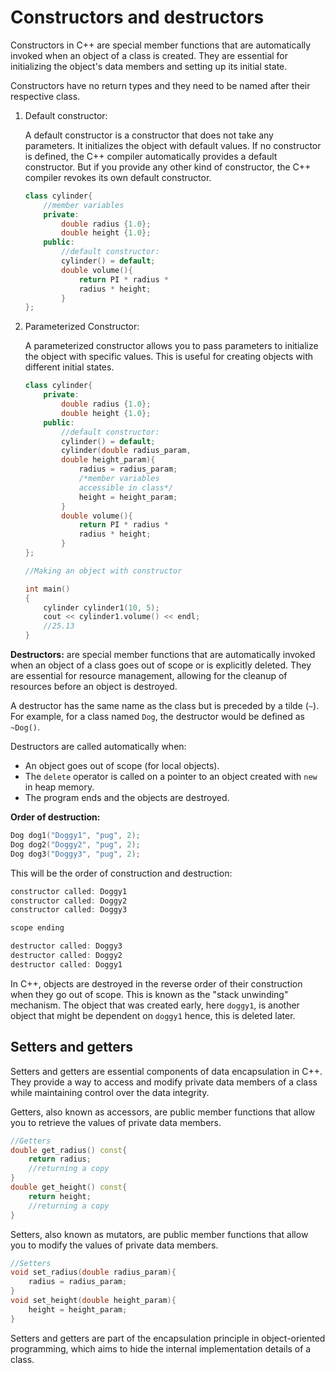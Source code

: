 # Constructors and destructors

Constructors in C++ are special member functions that are automatically invoked when an object of a class is created. They are essential for initializing the object's data members and setting up its initial state.

Constructors have no return types and they need to be named after their respective class.

1. Default constructor:
    
    A default constructor is a constructor that does not take any 
    parameters. It initializes the object with default values. If no 
    constructor is defined, the C++ compiler automatically provides a 
    default constructor. But if you provide any other kind of constructor, the C++ compiler revokes its own default constructor.
    
    ```cpp
    class cylinder{
        //member variables
        private: 
            double radius {1.0};
            double height {1.0};
        public:
            //default constructor: 
            cylinder() = default;
            double volume(){
                return PI * radius * 
                radius * height;
            }
    };
    ```
    

1. Parameterized Constructor:
    
    A parameterized constructor allows you to pass parameters to initialize the object with specific values. This is useful for creating objects with different initial states.
    
    ```cpp
    class cylinder{
        private: 
            double radius {1.0};
            double height {1.0};
        public:
            //default constructor: 
            cylinder() = default;
            cylinder(double radius_param, 
            double height_param){
                radius = radius_param;
                /*member variables 
                accessible in class*/
                height = height_param;
            }
            double volume(){
                return PI * radius * 
                radius * height;
            }
    };
    ```
    
    ```cpp
    //Making an object with constructor
    
    int main()
    {
        cylinder cylinder1(10, 5);
        cout << cylinder1.volume() << endl; 
        //25.13
    }
    ```
    

**Destructors:** are special member functions that are automatically invoked when an object of a class goes out of scope or is explicitly deleted. They are essential for resource management, allowing for the cleanup of resources before an object is destroyed.

A destructor has the same name as the class but is preceded by a tilde (`~`). For example, for a class named `Dog`, the destructor would be defined as `~Dog()`.

Destructors are called automatically when:

- An object goes out of scope (for local objects).
- The `delete` operator is called on a pointer to an object created with `new` in heap memory.
- The program ends and the objects are destroyed.

**Order of destruction:**

```cpp
Dog dog1("Doggy1", "pug", 2);
Dog dog2("Doggy2", "pug", 2);
Dog dog3("Doggy3", "pug", 2);
```

This will be the order of construction and destruction:

```cpp
constructor called: Doggy1
constructor called: Doggy2
constructor called: Doggy3

scope ending

destructor called: Doggy3
destructor called: Doggy2
destructor called: Doggy1
```

In C++, objects are destroyed in the reverse order of their construction when they go out of scope. This is known as the "stack unwinding" mechanism. The object that was created early, here `doggy1`, is another object that might be dependent on `doggy1` hence, this is deleted later.

## Setters and getters

Setters and getters are essential components of data encapsulation in C++. They provide a way to access and modify private data members of a class while maintaining control over the data integrity.

Getters, also known as accessors, are public member functions that allow you to retrieve the values of private data members.

```cpp
//Getters
double get_radius() const{
    return radius; 
    //returning a copy
}
double get_height() const{
    return height; 
    //returning a copy
}
```

Setters, also known as mutators, are public member functions that allow you to modify the values of private data members. 

```cpp
//Setters
void set_radius(double radius_param){
    radius = radius_param;
}
void set_height(double height_param){
    height = height_param;
}
```

Setters and getters are part of the encapsulation principle in object-oriented programming, which aims to hide the internal implementation details of a class.
